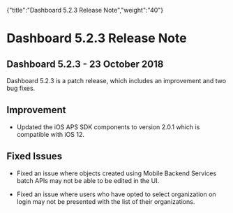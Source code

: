 {"title":"Dashboard 5.2.3 Release Note","weight":"40"} 

# Dashboard 5.2.3 Release Note

## Dashboard 5.2.3 - 23 October 2018

Dashboard 5.2.3 is a patch release, which includes an improvement and two bug fixes.

## Improvement

*   Updated the iOS APS SDK components to version 2.0.1 which is compatible with iOS 12.
    

## Fixed Issues

*   Fixed an issue where objects created using Mobile Backend Services batch APIs may not be able to be edited in the UI.
    
*   Fixed an issue where users who have opted to select organization on login may not be presented with the list of their organizations.